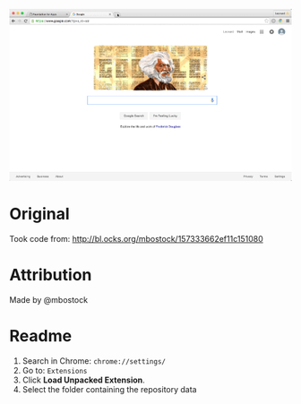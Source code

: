 ![](https://github.com/rememberlenny/connected-particles-extension/blob/master/connected.gif?raw=true)

# Original

Took code from: http://bl.ocks.org/mbostock/157333662ef11c151080

# Attribution

Made by @mbostock

# Readme

1. Search in Chrome: ```chrome://settings/```
2. Go to: ```Extensions```
3. Click **Load Unpacked Extension**.
4. Select the folder containing the repository data
